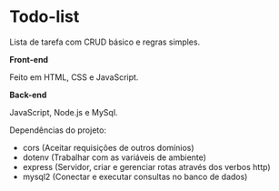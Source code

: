 # Todo-list

Lista de tarefa com CRUD básico e regras simples.

**Front-end**

Feito em HTML, CSS e JavaScript.

**Back-end**

JavaScript, Node.js e MySql.

Dependências do projeto:

* cors (Aceitar requisições de outros domínios)
* dotenv (Trabalhar com as variáveis de ambiente)
* express (Servidor, criar e gerenciar rotas através dos verbos http)
* mysql2 (Conectar e executar consultas no banco de dados)
